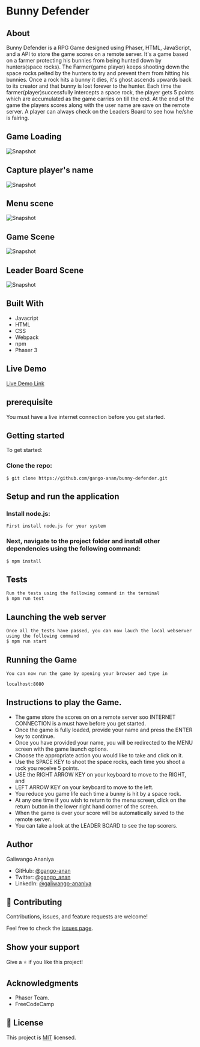 # Bunny Defender
## About
Bunny Defender is a RPG Game designed using Phaser, HTML, JavaScript, and a API to store the game scores on a remote server. It's a game based on a farmer protecting his bunnies from being hunted down by hunters(space rocks). The Farmer(game player) keeps shooting down the space rocks pelted by the hunters to try and prevent them from hitting his bunnies. Once a rock hits a bunny it dies, it's ghost ascends upwards back to its creator and that bunny is lost forever to the hunter. Each time the farmer(player)successfully intercepts a space rock, the player gets 5 points which are accumulated as the game carries on till the end. 
At the end of the game the players scores along with the user name are save on the remote server.
A player can always check on the Leaders Board to see how he/she is fairing.

## Game Loading
![Snapshot](./snapshots/loading_.png)

## Capture player's name
![Snapshot](./snapshots/username.png)

## Menu scene
![Snapshot](./snapshots/menu.png)

## Game Scene
![Snapshot](./snapshots/game.png)

## Leader Board Scene
![Snapshot](./snapshots/leader_board.png)


## Built With

- Javacript
- HTML
- CSS
- Webpack
- npm
- Phaser 3

## Live Demo

[Live Demo Link](https://angry-mcnulty-4774f2.netlify.app/)

## prerequisite
You must have a live internet connection before you get started.

## Getting started
To get started:

### Clone the repo: 
```
$ git clone https://github.com/gango-anan/bunny-defender.git

```

## Setup and run the application
### Install node.js:
```
First install node.js for your system
```
### Next, navigate to the project folder and install other dependencies using the following command:
```
$ npm install
```

## Tests 
```
Run the tests using the following command in the terminal
$ npm run test

```

## Launching the web server
```
Once all the tests have passed, you can now lauch the local webserver using the following command
$ npm run start

```

## Running the Game
```
You can now run the game by opening your browser and type in

localhost:8080

```

## Instructions to play the Game.
- The game store the scores on on a remote server soo INTERNET CONNECTION is a must have before you get started.
- Once the game is fully loaded, provide your name and press the ENTER key to continue.
- Once you have provided your name, you will be redirected to the MENU screen with the game launch options.
- Choose the appropriate action you would like to take and click on it.
- Use the SPACE KEY to shoot the space rocks, each time you shoot a rock you receive 5 points.
- USE the RIGHT ARROW KEY on your keyboard to move to the RIGHT, and
- LEFT ARROW KEY on your keyboard to move to the left.
- You reduce you game life each time a bunny is hit by a space rock.
- At any one time if you wish to return to the menu screen, click on the return button in the lower right hand corner of the screen.
- When the game is over your score will be automatically saved to the remote server.
- You can take a look at the LEADER BOARD to see the top scorers.


## Author

Galiwango Ananiya

- GitHub: [@gango-anan](https://github.com/gango-anan) 
- Twitter: [@gango_anan](https://twitter.com/gango_anan) 
- LinkedIn: [@galiwango-ananiya](https://www.linkedin.com/in/galiwango-ananiya/) 

## 🤝 Contributing

Contributions, issues, and feature requests are welcome!

Feel free to check the [issues page](https://github.com/gango-anan/bunny-defender/issues).

## Show your support

Give a ⭐️ if you like this project!

## Acknowledgments
- Phaser Team.
- FreeCodeCamp


## 📝 License

This project is [MIT](https://github.com/gango-anan/bunny-defender/blob/master/LICENSE) licensed.

